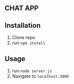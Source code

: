 ## CHAT APP


## Installation

1. Clone repo
2. run `npm install`

## Usage

1. run `node server.js`
2. Navigate to `localhost:3000`


